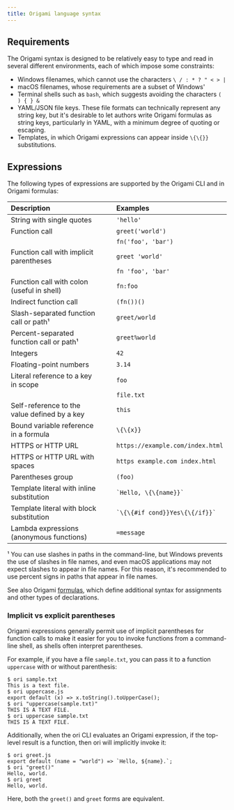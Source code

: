 ```yaml
---
title: Origami language syntax
---
```


## Requirements

The Origami syntax is designed to be relatively easy to type and read in several different environments, each of which impose some constraints:

- Windows filenames, which cannot use the characters `\ / : * ? " < > |`
- macOS filenames, whose requirements are a subset of Windows'
- Terminal shells such as `bash`, which suggests avoiding the characters `( ) { } &`
- YAML/JSON file keys. These file formats can technically represent any string key, but it's desirable to let authors write Origami formulas as string keys, particularly in YAML, with a minimum degree of quoting or escaping.
- Templates, in which Origami expressions can appear inside `\{\{}}` substitutions.

## Expressions

The following types of expressions are supported by the Origami CLI and in Origami formulas:

| Description                                  |              | Examples                           |
| :------------------------------------------- | ------------ | :--------------------------------- |
| String with single quotes                    | &nbsp;&nbsp; | `'hello'`                          |
| Function call                                |              | `greet('world')`                   |
|                                              |              | `fn('foo', 'bar')`                 |
| Function call with implicit parentheses      |              | `greet 'world'`                    |
|                                              |              | `fn 'foo', 'bar'`                  |
| Function call with colon (useful in shell)   |              | `fn:foo`                           |
| Indirect function call                       |              | `(fn())()`                         |
| Slash-separated function call or path¹       |              | `greet/world`                      |
| Percent-separated function call or path¹     |              | `greet%world`                      |
| Integers                                     |              | `42`                               |
| Floating-point numbers                       |              | `3.14`                             |
| Literal reference to a key in scope          |              | `foo`                              |
|                                              |              | `file.txt`                         |
| Self-reference to the value defined by a key |              | `this`                             |
| Bound variable reference in a formula        |              | `\{\{x}}`                          |
| HTTPS or HTTP URL                            |              | `https://example.com/index.html`   |
| HTTPS or HTTP URL with spaces                |              | `https example.com index.html`     |
| Parentheses group                            |              | `(foo)`                            |
| Template literal with inline substitution    |              | `` `Hello, \{\{name}}` ``          |
| Template literal with block substitution     |              | `` `\{\{#if cond}}Yes\{\{/if}}` `` |
| Lambda expressions (anonymous functions)     |              | `=message`                         |

¹ You can use slashes in paths in the command-line, but Windows prevents the use of slashes in file names, and even macOS applications may not expect slashes to appear in file names. For this reason, it's recommended to use percent signs in paths that appear in file names.

See also Origami [formulas](/framework/formulas.html), which define additional syntax for assignments and other types of declarations.

### Implicit vs explicit parentheses

Origami expressions generally permit use of implicit parentheses for function calls to make it easier for you to invoke functions from a command-line shell, as shells often interpret parentheses.

For example, if you have a file `sample.txt`, you can pass it to a function `uppercase` with or without parenthesis:

```console
$ ori sample.txt
This is a text file.
$ ori uppercase.js
export default (x) => x.toString().toUpperCase();
$ ori "uppercase(sample.txt)"
THIS IS A TEXT FILE.
$ ori uppercase sample.txt
THIS IS A TEXT FILE.
```

Additionally, when the ori CLI evaluates an Origami expression, if the top-level result is a function, then ori will implicitly invoke it:

```console
$ ori greet.js
export default (name = "world") => `Hello, ${name}.`;
$ ori "greet()"
Hello, world.
$ ori greet
Hello, world.
```

Here, both the `greet()` and `greet` forms are equivalent.
